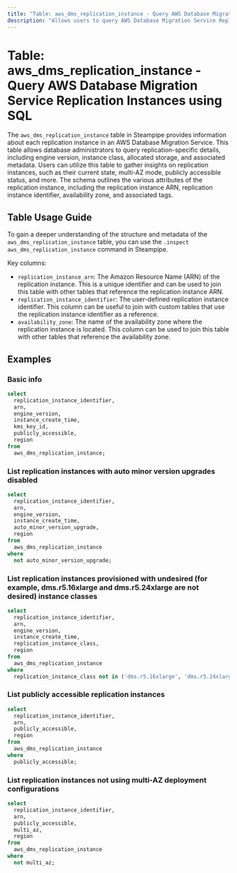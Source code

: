 ```yaml
---
title: "Table: aws_dms_replication_instance - Query AWS Database Migration Service Replication Instances using SQL"
description: "Allows users to query AWS Database Migration Service Replication Instances and provides information about each replication instance in an AWS DMS (Database Migration Service)."
---
```


# Table: aws_dms_replication_instance - Query AWS Database Migration Service Replication Instances using SQL

The `aws_dms_replication_instance` table in Steampipe provides information about each replication instance in an AWS Database Migration Service. This table allows database administrators to query replication-specific details, including engine version, instance class, allocated storage, and associated metadata. Users can utilize this table to gather insights on replication instances, such as their current state, multi-AZ mode, publicly accessible status, and more. The schema outlines the various attributes of the replication instance, including the replication instance ARN, replication instance identifier, availability zone, and associated tags.

## Table Usage Guide

To gain a deeper understanding of the structure and metadata of the `aws_dms_replication_instance` table, you can use the `.inspect aws_dms_replication_instance` command in Steampipe.

Key columns:

- `replication_instance_arn`: The Amazon Resource Name (ARN) of the replication instance. This is a unique identifier and can be used to join this table with other tables that reference the replication instance ARN.
- `replication_instance_identifier`: The user-defined replication instance identifier. This column can be useful to join with custom tables that use the replication instance identifier as a reference.
- `availability_zone`: The name of the availability zone where the replication instance is located. This column can be used to join this table with other tables that reference the availability zone.

## Examples

### Basic info

```sql
select
  replication_instance_identifier,
  arn,
  engine_version,
  instance_create_time,
  kms_key_id,
  publicly_accessible,
  region
from
  aws_dms_replication_instance;
```


### List replication instances with auto minor version upgrades disabled

```sql
select
  replication_instance_identifier,
  arn,
  engine_version,
  instance_create_time,
  auto_minor_version_upgrade,
  region
from
  aws_dms_replication_instance
where
  not auto_minor_version_upgrade;
```


### List replication instances provisioned with undesired (for example, dms.r5.16xlarge and dms.r5.24xlarge are not desired) instance classes

```sql
select
  replication_instance_identifier,
  arn,
  engine_version,
  instance_create_time,
  replication_instance_class,
  region
from
  aws_dms_replication_instance
where
  replication_instance_class not in ('dms.r5.16xlarge', 'dms.r5.24xlarge');
```


### List publicly accessible replication instances

```sql
select
  replication_instance_identifier,
  arn,
  publicly_accessible,
  region
from
  aws_dms_replication_instance
where
  publicly_accessible;
```


### List replication instances not using multi-AZ deployment configurations

```sql
select
  replication_instance_identifier,
  arn,
  publicly_accessible,
  multi_az,
  region
from
  aws_dms_replication_instance
where
  not multi_az;
```

